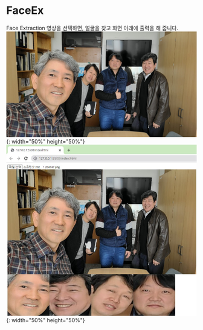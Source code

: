 # FaceEx
Face Extraction
영상을 선택하면,
얼굴을 찾고 화면 아래에 출력을 해 줍니다.
![입력영상](https://github.com/jcshim/FaceEx/blob/main/test1.png){: width="50%" height="50%"}
![결과영상](https://github.com/jcshim/FaceEx/blob/main/res.jpg){: width="50%" height="50%"}
